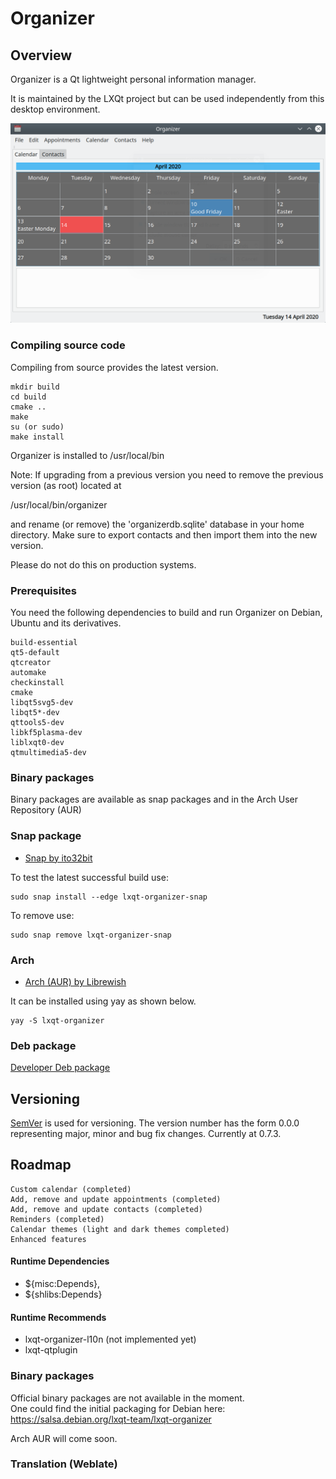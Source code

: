# Organizer

## Overview

Organizer is a Qt lightweight personal information manager.

It is maintained by the LXQt project but can be used independently from this
desktop environment.

![](organizer-070.png)

### Compiling source code

Compiling from source provides the latest version.  

```
mkdir build  
cd build  
cmake ..
make
su (or sudo)
make install
```

Organizer is installed to /usr/local/bin

Note: If upgrading from a previous version you need to remove the previous version (as root) located at

/usr/local/bin/organizer

and rename (or remove) the 'organizerdb.sqlite' database in your home directory. Make sure to export contacts and then import them into the new version.

Please do not do this on production systems.

### Prerequisites

You need the following dependencies to build and run Organizer on Debian, Ubuntu and its derivatives.

```
build-essential
qt5-default 
qtcreator
automake
checkinstall
cmake
libqt5svg5-dev
libqt5*-dev
qttools5-dev
libkf5plasma-dev
liblxqt0-dev
qtmultimedia5-dev
```

### Binary packages

Binary packages are available as snap packages and in the Arch User Repository (AUR) 

### Snap package

* [Snap by ito32bit](https://build.snapcraft.io/user/ito32bit/lxqt-organizer-snap-packaging) 

To test the latest successful build use:
```
sudo snap install --edge lxqt-organizer-snap
```
To remove use:
```
sudo snap remove lxqt-organizer-snap
```
### Arch

* [Arch (AUR) by Librewish](https://aur.archlinux.org/packages/lxqt-organizer-git/) 

It can be installed using yay as shown below.

```
yay -S lxqt-organizer
```

### Deb package

[Developer Deb package](https://github.com/crispinalan/organizer) 


## Versioning

[SemVer](http://semver.org/) is used for versioning. The version number has the form 0.0.0 representing major, minor and bug fix changes. Currently at 0.7.3.
 

## Roadmap

```
Custom calendar (completed)
Add, remove and update appointments (completed)
Add, remove and update contacts (completed)
Reminders (completed)
Calendar themes (light and dark themes completed)
Enhanced features
``` 

#### Runtime Dependencies
* ${misc:Depends},
* ${shlibs:Depends}

#### Runtime Recommends
* lxqt-organizer-l10n (not implemented yet)
* lxqt-qtplugin

### Binary packages

Official binary packages are not available in the moment.  
One could find the initial packaging for Debian here:  
https://salsa.debian.org/lxqt-team/lxqt-organizer

Arch AUR will come soon.


### Translation (Weblate)


